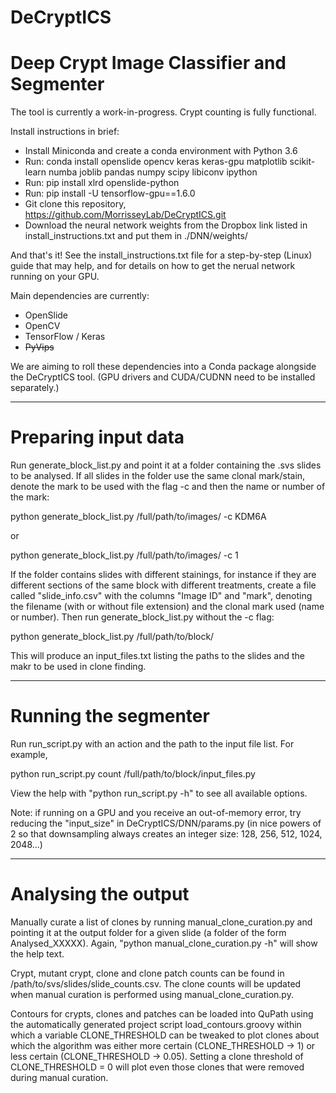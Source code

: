 # DeCryptICS
# Deep Crypt Image Classifier and Segmenter

The tool is currently a work-in-progress.  Crypt counting is fully functional.

Install instructions in brief:

* Install Miniconda and create a conda environment with Python 3.6
* Run: conda install openslide opencv keras keras-gpu matplotlib scikit-learn numba joblib pandas numpy scipy libiconv ipython 
* Run: pip install xlrd openslide-python
* Run: pip install -U tensorflow-gpu==1.6.0 
* Git clone this repository, https://github.com/MorrisseyLab/DeCryptICS.git
* Download the neural network weights from the Dropbox link listed in install\_instructions.txt and put them in ./DNN/weights/

And that's it! See the install\_instructions.txt file for a step-by-step (Linux) guide that may help, and for details on how to get the nerual network running on your GPU.

Main dependencies are currently:

* OpenSlide
* OpenCV
* TensorFlow / Keras
* ~~PyVips~~

We are aiming to roll these dependencies into a Conda package alongside the DeCryptICS tool. (GPU drivers and CUDA/CUDNN need to be installed separately.)

---

# Preparing input data

Run generate\_block\_list.py and point it at a folder containing the .svs slides to be analysed. If all slides in the folder use the same clonal mark/stain, denote the mark to be used with the flag -c and then the name or number of the mark:

python generate\_block\_list.py /full/path/to/images/ -c KDM6A

or

python generate\_block\_list.py /full/path/to/images/ -c 1

If the folder contains slides with different stainings, for instance if they are different sections of the same block with different treatments, create a file called "slide\_info.csv" with the columns "Image ID" and "mark", denoting the filename (with or without file extension) and the clonal mark used (name or number). Then run generate\_block\_list.py without the -c flag:

python generate\_block\_list.py /full/path/to/block/

This will produce an input\_files.txt listing the paths to the slides and the makr to be used in clone finding.

---

# Running the segmenter

Run run\_script.py with an action and the path to the input file list. For example,

python run\_script.py count /full/path/to/block/input\_files.py

View the help with "python run\_script.py -h" to see all available options.

Note: if running on a GPU and you receive an out-of-memory error, try reducing the "input\_size" in DeCryptICS/DNN/params.py (in nice powers of 2 so that downsampling always creates an integer size: 128, 256, 512, 1024, 2048...)

---

# Analysing the output

Manually curate a list of clones by running manual\_clone\_curation.py and pointing it at the output folder for a given slide (a folder of the form Analysed\_XXXXX). Again, "python manual\_clone\_curation.py -h" will show the help text.

Crypt, mutant crypt, clone and clone patch counts can be found in /path/to/svs/slides/slide\_counts.csv. The clone counts will be updated when manual curation is performed using manual\_clone\_curation.py.

Contours for crypts, clones and patches can be loaded into QuPath using the automatically generated project script load\_contours.groovy within which a variable CLONE\_THRESHOLD can be tweaked to plot clones about which the algorithm was either more certain (CLONE\_THRESHOLD -> 1) or less certain (CLONE\_THRESHOLD -> 0.05). Setting a clone threshold of CLONE\_THRESHOLD = 0 will plot even those clones that were removed during manual curation.
